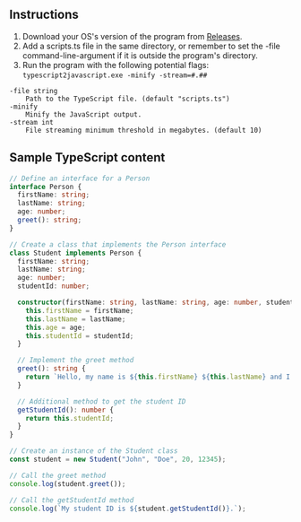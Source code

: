 ## Instructions
1. Download your OS's version of the program from [Releases](https://github.com/nomadicGopher/TypeScript_to_JavaScript/releases).
2. Add a scripts.ts file in the same directory, or remember to set the -file command-line-argument if it is outside the program's directory.
3. Run the program with the following potential flags: `typescript2javascript.exe -minify -stream=#.##`

```
-file string
    Path to the TypeScript file. (default "scripts.ts")
-minify
    Minify the JavaScript output.
-stream int
    File streaming minimum threshold in megabytes. (default 10)
```

## Sample TypeScript content
```typescript
// Define an interface for a Person
interface Person {
  firstName: string;
  lastName: string;
  age: number;
  greet(): string;
}

// Create a class that implements the Person interface
class Student implements Person {
  firstName: string;
  lastName: string;
  age: number;
  studentId: number;

  constructor(firstName: string, lastName: string, age: number, studentId: number) {
    this.firstName = firstName;
    this.lastName = lastName;
    this.age = age;
    this.studentId = studentId;
  }

  // Implement the greet method
  greet(): string {
    return `Hello, my name is ${this.firstName} ${this.lastName} and I am ${this.age} years old.`;
  }

  // Additional method to get the student ID
  getStudentId(): number {
    return this.studentId;
  }
}

// Create an instance of the Student class
const student = new Student("John", "Doe", 20, 12345);

// Call the greet method
console.log(student.greet());

// Call the getStudentId method
console.log(`My student ID is ${student.getStudentId()}.`);
```